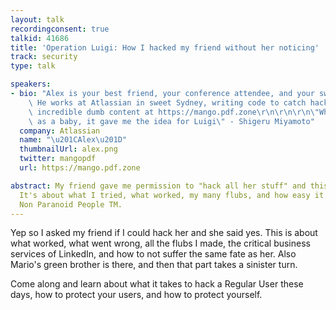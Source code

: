 ```yaml
---
layout: talk
recordingconsent: true
talkid: 41686
title: 'Operation Luigi: How I hacked my friend without her noticing'
track: security
type: talk

speakers:
- bio: "Alex is your best friend, your conference attendee, and your sweet mango boy.\
    \ He works at Atlassian in sweet Sydney, writing code to catch hackers. He writes\
    \ incredible dumb content at https://mango.pdf.zone\r\n\r\n\r\n\"When I met Alex\
    \ as a baby, it gave me the idea for Luigi\" - Shigeru Miyamoto"
  company: Atlassian
  name: "\u201CAlex\u201D"
  thumbnailUrl: alex.png
  twitter: mangopdf
  url: https://mango.pdf.zone

abstract: My friend gave me permission to "hack all her stuff" and this is my story.
  It's about what I tried, what worked, my many flubs, and how easy it is to compromise
  Non Paranoid People TM.
---
```

Yep so I asked my friend if I could hack her and she said yes. This is about what worked, what went wrong, all the flubs I made, the critical business services of LinkedIn, and how to not suffer the same fate as her. Also Mario's green brother is there, and then that part takes a sinister turn.

Come along and learn about what it takes to hack a Regular User these days, how to protect your users, and how to protect yourself.
